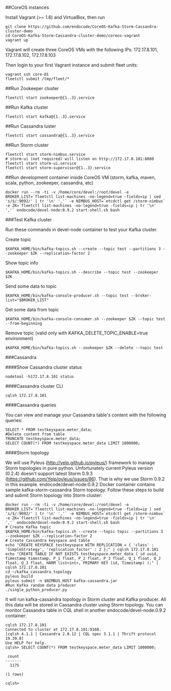 ##CoreOS instances

Install Vagrant (>= 1.6) and VirtualBox, then run

```
git clone https://github.com/endocode/CoreOS-Kafka-Storm-Cassandra-cluster-demo
cd CoreOS-Kafka-Storm-Cassandra-cluster-demo/coreos-vagrant
vagrant up
```

Vagrant will create three CoreOS VMs with the following IPs: 172.17.8.101, 172.17.8.102, 172.17.8.103

Then login to your first Vagrant instance and submit fleet units:
```
vagrant ssh core-01
fleetctl submit /tmp/fleet/*
```

##Run Zookeeper cluster

```
fleetctl start zookeeper@{1..3}.service
```

##Run Kafka cluster

```
fleetctl start kafka@{1..3}.service
```

##Run Cassandra luster

```
fleetctl start cassandra@{1..3}.service
```

##Run Storm cluster

```
fleetctl start storm-nimbus.service
# storm-ui (not required) will listen on http://172.17.8.101:8080
fleetctl start storm-ui.service
fleetctl start storm-supervisor@{1..3}.service
```

##Run development container inside CoreOS VM (storm, kafka, maven, scala, python, zookeeper, cassandra, etc)

```docker run --rm -ti -v /home/core/devel:/root/devel -e BROKER_LIST=`fleetctl list-machines -no-legend=true -fields=ip | sed 's/$/:9092/' | tr '\n' ','` -e NIMBUS_HOST=`etcdctl get /storm-nimbus` -e ZK=`fleetctl list-machines -no-legend=true -fields=ip | tr '\n' ','` endocode/devel-node:0.9.2 start-shell.sh bash```

###Test Kafka cluster

Run these commands in devel-node container to test your Kafka cluster.

Create topic

```$KAFKA_HOME/bin/kafka-topics.sh --create --topic test --partitions 3 --zookeeper $ZK --replication-factor 2```

Show topic info

```$KAFKA_HOME/bin/kafka-topics.sh --describe --topic test --zookeeper $ZK```

Send some data to topic

```$KAFKA_HOME/bin/kafka-console-producer.sh --topic test --broker-list="$BROKER_LIST"```

Get some data from topic

```$KAFKA_HOME/bin/kafka-console-consumer.sh --zookeeper $ZK --topic test --from-beginning```

Remove topic (valid only with KAFKA_DELETE_TOPIC_ENABLE=true environment)

```$KAFKA_HOME/bin/kafka-topics.sh --zookeeper $ZK --delete --topic test```

###Cassandra

####Show Cassandra cluster status

```nodetool -h172.17.8.101 status```

####Cassandra cluster CLI


```cqlsh 172.17.8.101```

####Cassandra queries

You can view and manage your Cassandra table's content with the following queries:

```
SELECT * FROM testkeyspace.meter_data;
#Delete content from table
TRUNCATE testkeyspace.meter_data;
SELECT COUNT(*) FROM testkeyspace.meter_data LIMIT 1000000;
```

####Storm topology

We will use Pyleus (http://yelp.github.io/pyleus/) framework to manage Storm topologies in pure python. Unfortunately current Pyleus version (0.2.4) doesn't support latest Storm 0.9.3 (https://github.com/Yelp/pyleus/issues/86). That is why we use Storm 0.9.2 in this example.
endocode/devel-node:0.9.2 Docker container contains sample kafka-storm-cassandra Storm topology. Follow these steps to build and submit Storm topology into Storm cluster:

```
docker run --rm -ti -v /home/core/devel:/root/devel -e BROKER_LIST=`fleetctl list-machines -no-legend=true -fields=ip | sed 's/$/:9092/' | tr '\n' ','` -e NIMBUS_HOST=`etcdctl get /storm-nimbus` -e ZK=`fleetctl list-machines -no-legend=true -fields=ip | tr '\n' ','` endocode/devel-node:0.9.2 start-shell.sh bash
# Create Kafka topic
$KAFKA_HOME/bin/kafka-topics.sh --create --topic topic --partitions 3 --zookeeper $ZK --replication-factor 2
# Create Cassandra keyspace and table
echo "CREATE KEYSPACE testkeyspace WITH REPLICATION = { 'class' : 'SimpleStrategy', 'replication_factor' : 2 };" | cqlsh 172.17.8.101
echo "CREATE TABLE IF NOT EXISTS testkeyspace.meter_data ( id uuid, Timestamp timestamp, P_1 float, P_2 float, P_3 float, Q_1 float, Q_2 float, Q_3 float, HARM list<int>, PRIMARY KEY (id, Timestamp) );" | cqlsh 172.17.8.101
cd ~/kafka_cassandra_topology
pyleus build
pyleus submit -n $NIMBUS_HOST kafka-cassandra.jar
#Run Kafka random data producer
./single_python_producer.py
```

It will run kafka-cassandra topology in Storm cluster and Kafka producer. All this data will be stored in Cassandra cluster using Storm topology. You can monitor Cassandra table in CQL shell in another endocode/devel-node:0.9.2 container:

```
cqlsh 172.17.8.101
Connected to cluster at 172.17.8.101:9160.
[cqlsh 4.1.1 | Cassandra 2.0.12 | CQL spec 3.1.1 | Thrift protocol 19.39.0]
Use HELP for help.
cqlsh> SELECT COUNT(*) FROM testkeyspace.meter_data LIMIT 1000000;

 count
-------
  1175

(1 rows)

cqlsh>
```
